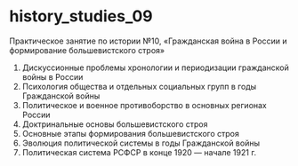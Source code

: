 # history_studies_09

 Практическое занятие по истории №10, «Гражданская война в России и формирование большевистского строя» 

 1. Дискуссионные проблемы хронологии и периодизации гражданской войны в России
 2. Психология общества и отдельных социальных групп в годы Гражданской войны
 3. Политическое и военное противоборство в основных регионах России
 4. Доктринальные основы большевистского строя
 5. Основные этапы формирования большевистского строя
 6. Эволюция политической системы в годы Гражданской войны
 7. Политическая система РСФСР в конце 1920 — начале 1921 г.